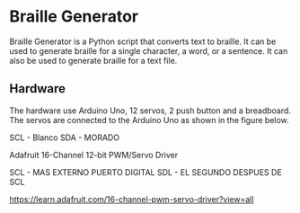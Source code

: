 # Braille Generator

Braille Generator is a Python script that converts text to braille. It can be used to generate braille for a single character, a word, or a sentence. It can also be used to generate braille for a text file.

## Hardware

The hardware use Arduino Uno, 12 servos, 2 push button and a breadboard. The servos are connected to the Arduino Uno as shown in the figure below.

SCL - Blanco
SDA - MORADO

Adafruit 16-Channel 12-bit PWM/Servo Driver

SCL - MAS EXTERNO PUERTO DIGITAL
SDL - EL SEGUNDO DESPUES DE SCL

https://learn.adafruit.com/16-channel-pwm-servo-driver?view=all 
 